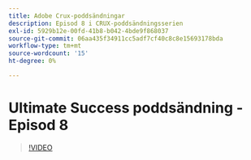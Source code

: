 ```yaml
---
title: Adobe Crux-poddsändningar
description: Episod 8 i CRUX-poddsändningsserien
exl-id: 5929b12e-00fd-41b8-b042-4bde9f868037
source-git-commit: 06aa435f34911cc5adf7cf40c8c8e15693178bda
workflow-type: tm+mt
source-wordcount: '15'
ht-degree: 0%

---
```


# Ultimate Success poddsändning - Episod 8

>[!VIDEO](https://video.tv.adobe.com/v/3429404?quality=12learn=on)
